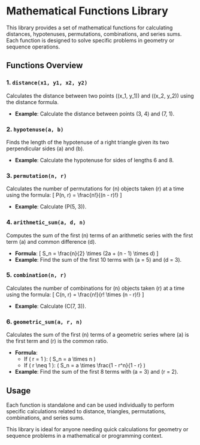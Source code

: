 # Mathematical Functions Library

This library provides a set of mathematical functions for calculating distances, hypotenuses, permutations, combinations, and series sums. Each function is designed to solve specific problems in geometry or sequence operations.

## Functions Overview

### 1. `distance(x1, y1, x2, y2)`
Calculates the distance between two points \((x_1, y_1)\) and \((x_2, y_2)\) using the distance formula.  
- **Example**: Calculate the distance between points (3, 4) and (7, 1).

### 2. `hypotenuse(a, b)`
Finds the length of the hypotenuse of a right triangle given its two perpendicular sides \(a\) and \(b\).  
- **Example**: Calculate the hypotenuse for sides of lengths 6 and 8.

### 3. `permutation(n, r)`
Calculates the number of permutations for \(n\) objects taken \(r\) at a time using the formula:
\[
P(n, r) = \frac{n!}{(n - r)!}
\]
- **Example**: Calculate \(P(5, 3)\).

### 4. `arithmetic_sum(a, d, n)`
Computes the sum of the first \(n\) terms of an arithmetic series with the first term \(a\) and common difference \(d\).  
- **Formula**:
  \[
  S_n = \frac{n}{2} \times (2a + (n - 1) \times d)
  \]
- **Example**: Find the sum of the first 10 terms with \(a = 5\) and \(d = 3\).

### 5. `combination(n, r)`
Calculates the number of combinations for \(n\) objects taken \(r\) at a time using the formula:
\[
C(n, r) = \frac{n!}{r! \times (n - r)!}
\]
- **Example**: Calculate \(C(7, 3)\).

### 6. `geometric_sum(a, r, n)`
Calculates the sum of the first \(n\) terms of a geometric series where \(a\) is the first term and \(r\) is the common ratio.  
- **Formula**:
  - If \( r = 1 \): \( S_n = a \times n \)
  - If \( r \neq 1 \): \( S_n = a \times \frac{1 - r^n}{1 - r} \)
- **Example**: Find the sum of the first 8 terms with \(a = 3\) and \(r = 2\).

## Usage
Each function is standalone and can be used individually to perform specific calculations related to distance, triangles, permutations, combinations, and series sums.

This library is ideal for anyone needing quick calculations for geometry or sequence problems in a mathematical or programming context.
